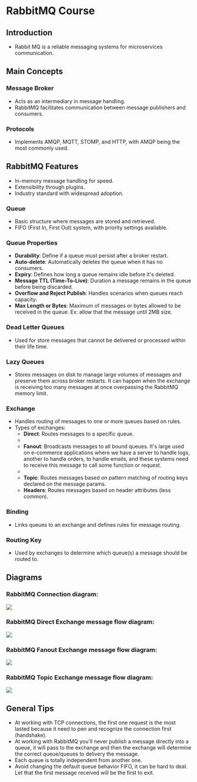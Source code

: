 # RabbitMQ Course

## Introduction

- Rabbit MQ is a reliable messaging systems for microservices communication.

## Main Concepts

### Message Broker

- Acts as an intermediary in message handling.
- RabbitMQ facilitates communication between message publishers and consumers.

### Protocols

- Implements AMQP, MQTT, STOMP, and HTTP, with AMQP being the most commonly used.

## RabbitMQ Features

- In-memory message handling for speed.
- Extensibility through plugins.
- Industry standard with widespread adoption.

### Queue

- Basic structure where messages are stored and retrieved.
- FIFO (First In, First Out) system, with priority settings available.

### Queue Properties

- **Durability**: Define if a queue must persist after a broker restart.
- **Auto-delete**: Automatically deletes the queue when it has no consumers.
- **Expiry**: Defines how long a queue remains idle before it's deleted.
- **Message TTL (Time-To-Live)**: Duration a message remains in the queue before being discarded.
- **Overflow and Reject Publish**: Handles scenarios when queues reach capacity.
- **Max Length or Bytes**: Maximum of messages or bytes allowed to be received in the queue. Ex: allow that the message until 2MB size.

### Dead Letter Queues

- Used for store messages that cannot be delivered or processed within their life time.

### Lazy Queues

- Stores messages on disk to manage large volumes of messages and preserve them across broker restarts. It can happen when the exchange is receiving too many messages at once overpassing the RabbitMQ memory limit.

### Exchange

- Handles routing of messages to one or more queues based on rules.
- Types of exchanges:
  - **Direct**: Routes messages to a specific queue.
  - 
  - **Fanout**: Broadcasts messages to all bound queues. It's large used on e-commerce applications where we have a server to handle logs, another to handle orders, to handle emails, and these systems need to receive this message to call some function or request.
  - 
  - **Topic**: Routes messages based on pattern matching of routing keys declared on the message params.
  - **Headers**: Routes messages based on header attributes (less common).

### Binding

- Links queues to an exchange and defines rules for message routing.

### Routing Key

- Used by exchanges to determine which queue(s) a message should be routed to.


## Diagrams

### RabbitMQ Connection diagram:

<img src="https://i.ibb.co/tb8HQ9R/Screenshot-2024-06-04-at-08-13-28.png"/>

### RabbitMQ Direct Exchange message flow diagram:

<img src="https://i.ibb.co/5hP029f/Screenshot-2024-06-04-at-08-20-43.png"/>

### RabbitMQ Fanout Exchange message flow diagram:

<img src="https://i.ibb.co/s5NQ5W8/Screenshot-2024-06-04-at-08-23-13.png"/>

### RabbitMQ Topic Exchange message flow diagram:

<img src="https://i.ibb.co/s2jwczc/Screenshot-2024-06-04-at-08-28-41.png"/>

## General Tips

- At working with TCP connections, the first one request is the most lasted because it need to pen and recognize the connection first (handshake).
- At working with RabbitMQ you'll never publish a message directly into a queue, it will pass to the exchange and then the exchange will determine the correct queue/queues to delivery the message.
- Each queue is totally independent from another one.
- Avoid changing the default queue behavior FIFO, it can be hard to deal. Let that the first message received will be the first to exit.

